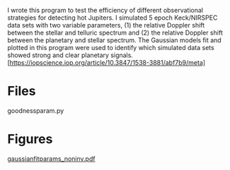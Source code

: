 I wrote this program to test the efficiency of different observational strategies for detecting hot Jupiters. I simulated 5 epoch Keck/NIRSPEC data sets with two variable parameters, (1) the relative Doppler shift between the stellar and telluric spectrum and (2) the relative Doppler shift between the planetary and stellar spectrum. The Gaussian models fit and plotted in this program were used to identify which simulated data sets showed strong and clear planetary signals.
[https://iopscience.iop.org/article/10.3847/1538-3881/abf7b9/meta]



# Files 

goodnessparam.py


# Figures
[gaussianfitparams_noninv.pdf](https://github.com/cbuzard/ScienceProjects/files/10833907/gaussianfitparams_noninv.pdf)
